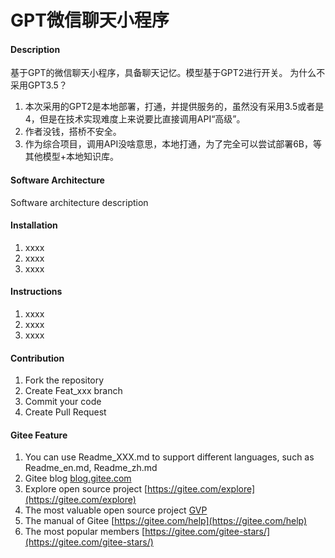 # GPT微信聊天小程序

#### Description
基于GPT的微信聊天小程序，具备聊天记忆。模型基于GPT2进行开关。
为什么不采用GPT3.5？
1. 本次采用的GPT2是本地部署，打通，并提供服务的，虽然没有采用3.5或者是4，但是在技术实现难度上来说要比直接调用API“高级”。
2. 作者没钱，搭桥不安全。
3. 作为综合项目，调用API没啥意思，本地打通，为了完全可以尝试部署6B，等其他模型+本地知识库。

#### Software Architecture
Software architecture description

#### Installation

1.  xxxx
2.  xxxx
3.  xxxx

#### Instructions

1.  xxxx
2.  xxxx
3.  xxxx

#### Contribution

1.  Fork the repository
2.  Create Feat_xxx branch
3.  Commit your code
4.  Create Pull Request


#### Gitee Feature

1.  You can use Readme\_XXX.md to support different languages, such as Readme\_en.md, Readme\_zh.md
2.  Gitee blog [blog.gitee.com](https://blog.gitee.com)
3.  Explore open source project [https://gitee.com/explore](https://gitee.com/explore)
4.  The most valuable open source project [GVP](https://gitee.com/gvp)
5.  The manual of Gitee [https://gitee.com/help](https://gitee.com/help)
6.  The most popular members  [https://gitee.com/gitee-stars/](https://gitee.com/gitee-stars/)
